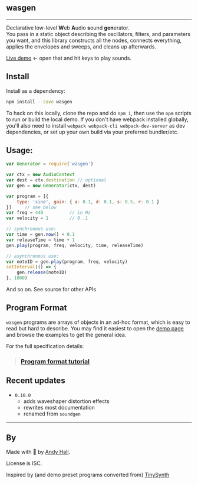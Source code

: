 ## wasgen

----

Declarative low-level **W**eb **A**udio **s**ound **gen**erator.  
You pass in a static object describing the oscillators, filters, 
and parameters you want, and this library constructs all the nodes, 
connects everything, applies the envelopes and sweeps, 
and cleans up afterwards.

[Live demo](https://andyhall.github.io/wasgen/) ← open that and hit keys to play sounds.


## Install

Install as a dependency:

```sh
npm install --save wasgen
```

To hack on this locally, clone the repo and do `npm i`, 
then use the `npm` scripts to run or build the local demo.
If you don't have webpack installed globally, you'll also need to 
install `webpack webpack-cli webpack-dev-server` as dev dependencies,
or set up your own build via your preferred bundler/etc.



## Usage:

```js
var Generator = require('wasgen')

var ctx = new AudioContext
var dest = ctx.destination // optional
var gen = new Generator(ctx, dest)

var program = [{
    type: 'sine', gain: { a: 0.1, d: 0.1, s: 0.5, r: 0.1 }
}]     // see below
var freq = 440          // in Hz
var velocity = 1        // 0..1

// synchronous use:
var time = gen.now() + 0.1
var releaseTime = time + 1
gen.play(program, freq, velocity, time, releaseTime)

// asynchronous use:
var noteID = gen.play(program, freq, velocity)
setInterval(() => {
    gen.release(noteID) 
}, 1000)
```

And so on. See source for other APIs


## Program Format

`wasgen` programs are arrays of objects in an ad-hoc format, which is 
easy to read but hard to describe. You may find it easiest to 
open the [demo page](https://andyhall.github.io/wasgen/) and 
browse the examples to get the general idea.

For the full specification details:

> ### [Program format tutorial](programs.md)


## Recent updates

 * `0.10.0`
   * adds waveshaper distortion effects
   * rewrites most documentation
   * renamed from `soundgen`

----

## By

Made with 🍺 by [Andy Hall](https://twitter.com/fenomas).

License is ISC.

Inspired by (and demo preset programs converted from) 
[TinySynth](https://github.com/g200kg/webaudio-tinysynth)
